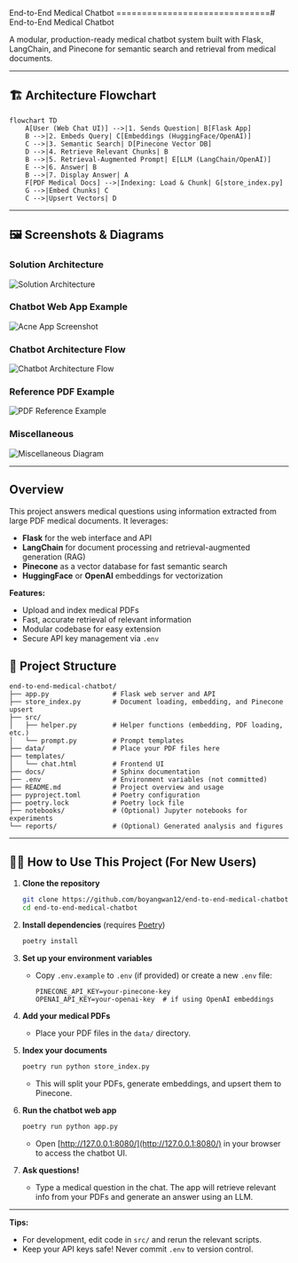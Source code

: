 End-to-End Medical Chatbot
==============================# End-to-End Medical Chatbot

A modular, production-ready medical chatbot system built with Flask, LangChain, and Pinecone for semantic search and retrieval from medical documents.

---

## 🏗️ Architecture Flowchart

```mermaid
flowchart TD
    A[User (Web Chat UI)] -->|1. Sends Question| B[Flask App]
    B -->|2. Embeds Query| C[Embeddings (HuggingFace/OpenAI)]
    C -->|3. Semantic Search| D[Pinecone Vector DB]
    D -->|4. Retrieve Relevant Chunks| B
    B -->|5. Retrieval-Augmented Prompt| E[LLM (LangChain/OpenAI)]
    E -->|6. Answer| B
    B -->|7. Display Answer| A
    F[PDF Medical Docs] -->|Indexing: Load & Chunk| G[store_index.py]
    G -->|Embed Chunks| C
    C -->|Upsert Vectors| D
```

---

## 🖼️ Screenshots & Diagrams

### Solution Architecture
![Solution Architecture](data/pics/Solution_Architecture.png)

### Chatbot Web App Example
![Acne App Screenshot](data/pics/acne_app.png)

### Chatbot Architecture Flow
![Chatbot Architecture Flow](data/pics/chatbot_architecture_flow.png)

### Reference PDF Example
![PDF Reference Example](data/pics/pdf_reference.png)

### Miscellaneous
![Miscellaneous Diagram](data/pics/idk.png)

---

## Overview
This project answers medical questions using information extracted from large PDF medical documents. It leverages:
- **Flask** for the web interface and API
- **LangChain** for document processing and retrieval-augmented generation (RAG)
- **Pinecone** as a vector database for fast semantic search
- **HuggingFace** or **OpenAI** embeddings for vectorization

**Features:**
- Upload and index medical PDFs
- Fast, accurate retrieval of relevant information
- Modular codebase for easy extension
- Secure API key management via `.env`

## 📁 Project Structure

```
end-to-end-medical-chatbot/
├── app.py                # Flask web server and API
├── store_index.py        # Document loading, embedding, and Pinecone upsert
├── src/
│   ├── helper.py         # Helper functions (embedding, PDF loading, etc.)
│   └── prompt.py         # Prompt templates
├── data/                 # Place your PDF files here
├── templates/
│   └── chat.html         # Frontend UI
├── docs/                 # Sphinx documentation
├── .env                  # Environment variables (not committed)
├── README.md             # Project overview and usage
├── pyproject.toml        # Poetry configuration
├── poetry.lock           # Poetry lock file
├── notebooks/            # (Optional) Jupyter notebooks for experiments
└── reports/              # (Optional) Generated analysis and figures
```

---

## 👩‍💻 How to Use This Project (For New Users)

1. **Clone the repository**
    ```bash
    git clone https://github.com/boyangwan12/end-to-end-medical-chatbot.git
    cd end-to-end-medical-chatbot
    ```

2. **Install dependencies** (requires [Poetry](https://python-poetry.org/docs/#installation))
    ```bash
    poetry install
    ```

3. **Set up your environment variables**
    - Copy `.env.example` to `.env` (if provided) or create a new `.env` file:
      ```
      PINECONE_API_KEY=your-pinecone-key
      OPENAI_API_KEY=your-openai-key  # if using OpenAI embeddings
      ```

4. **Add your medical PDFs**
    - Place your PDF files in the `data/` directory.

5. **Index your documents**
    ```bash
    poetry run python store_index.py
    ```
    - This will split your PDFs, generate embeddings, and upsert them to Pinecone.

6. **Run the chatbot web app**
    ```bash
    poetry run python app.py
    ```
    - Open [http://127.0.0.1:8080/](http://127.0.0.1:8080/) in your browser to access the chatbot UI.

7. **Ask questions!**
    - Type a medical question in the chat. The app will retrieve relevant info from your PDFs and generate an answer using an LLM.

---

**Tips:**
- For development, edit code in `src/` and rerun the relevant scripts.
- Keep your API keys safe! Never commit `.env` to version control.
